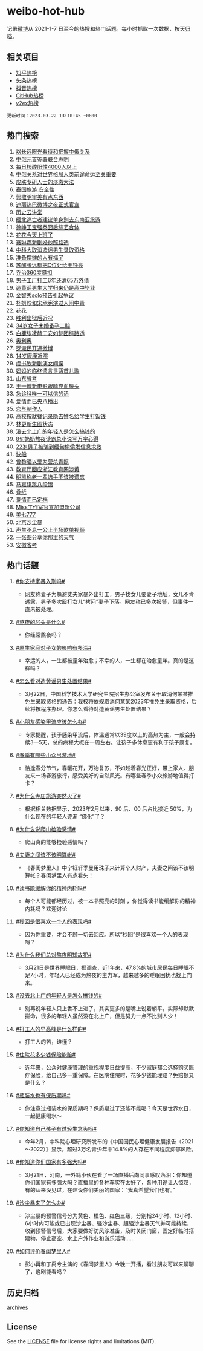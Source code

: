 # weibo-hot-hub

记录[微博](https://www.weibo.com)从 2021-1-7 日至今的热搜和热门话题。每小时抓取一次数据，按天[归档](archives)。

## 相关项目

- [知乎热榜](https://github.com/lonnyzhang423/zhihu-hot-hub)
- [头条热榜](https://github.com/lonnyzhang423/toutiao-hot-hub)
- [抖音热榜](https://github.com/lonnyzhang423/douyin-hot-hub)
- [GitHub热榜](https://github.com/lonnyzhang423/github-hot-hub)
- [v2ex热榜](https://github.com/lonnyzhang423/v2ex-hot-hub)


`更新时间：2023-03-22 13:10:45 +0800`

## 热门搜索

1. [以长远眼光看待和把握中俄关系](https://m.weibo.cn/search?containerid=100103type%3D1%26t%3D10%26q%3D%23%E4%BB%A5%E9%95%BF%E8%BF%9C%E7%9C%BC%E5%85%89%E7%9C%8B%E5%BE%85%E5%92%8C%E6%8A%8A%E6%8F%A1%E4%B8%AD%E4%BF%84%E5%85%B3%E7%B3%BB%23&stream_entry_id=51&isnewpage=1&extparam=seat%3D1%26dgr%3D0%26filter_type%3Drealtimehot%26pos%3D0%26c_type%3D51%26stream_entry_id%3D51%26cate%3D10103%26display_time%3D1679461844%26pre_seqid%3D1679461844675012111212&luicode=10000011&lfid=106003type%253D25%2526t%253D3%2526disable_hot%253D1%2526filter_type%253Drealtimehot)
1. [中俄元首签署联合声明](https://m.weibo.cn/search?containerid=100103type%3D1%26t%3D10%26q%3D%23%E4%B8%AD%E4%BF%84%E5%85%83%E9%A6%96%E7%AD%BE%E7%BD%B2%E8%81%94%E5%90%88%E5%A3%B0%E6%98%8E%23&stream_entry_id=31&isnewpage=1&extparam=seat%3D1%26realpos%3D1%26dgr%3D0%26band_rank%3D1%26filter_type%3Drealtimehot%26c_type%3D31%26stream_entry_id%3D31%26q%3D%2523%25E4%25B8%25AD%25E4%25BF%2584%25E5%2585%2583%25E9%25A6%2596%25E7%25AD%25BE%25E7%25BD%25B2%25E8%2581%2594%25E5%2590%2588%25E5%25A3%25B0%25E6%2598%258E%2523%26flag%3D2%26pos%3D0%26cate%3D5001%26lcate%3D5001%26display_time%3D1679461844%26pre_seqid%3D1679461844675012111212&luicode=10000011&lfid=106003type%253D25%2526t%253D3%2526disable_hot%253D1%2526filter_type%253Drealtimehot)
1. [每日核酸阳性4000人以上](https://m.weibo.cn/search?containerid=100103type%3D1%26t%3D10%26q%3D%23%E6%AF%8F%E6%97%A5%E6%A0%B8%E9%85%B8%E9%98%B3%E6%80%A74000%E4%BA%BA%E4%BB%A5%E4%B8%8A%23&stream_entry_id=31&isnewpage=1&extparam=seat%3D1%26realpos%3D2%26dgr%3D0%26band_rank%3D2%26filter_type%3Drealtimehot%26c_type%3D31%26stream_entry_id%3D31%26q%3D%2523%25E6%25AF%258F%25E6%2597%25A5%25E6%25A0%25B8%25E9%2585%25B8%25E9%2598%25B3%25E6%2580%25A74000%25E4%25BA%25BA%25E4%25BB%25A5%25E4%25B8%258A%2523%26flag%3D1%26pos%3D1%26cate%3D5001%26lcate%3D5001%26display_time%3D1679461844%26pre_seqid%3D1679461844675012111212&luicode=10000011&lfid=106003type%253D25%2526t%253D3%2526disable_hot%253D1%2526filter_type%253Drealtimehot)
1. [中俄关系对世界格局人类前途命运至关重要](https://m.weibo.cn/search?containerid=100103type%3D1%26t%3D10%26q%3D%23%E4%B8%AD%E4%BF%84%E5%85%B3%E7%B3%BB%E5%AF%B9%E4%B8%96%E7%95%8C%E6%A0%BC%E5%B1%80%E4%BA%BA%E7%B1%BB%E5%89%8D%E9%80%94%E5%91%BD%E8%BF%90%E8%87%B3%E5%85%B3%E9%87%8D%E8%A6%81%23&stream_entry_id=31&isnewpage=1&extparam=seat%3D1%26realpos%3D3%26dgr%3D0%26band_rank%3D3%26filter_type%3Drealtimehot%26c_type%3D31%26stream_entry_id%3D31%26q%3D%2523%25E4%25B8%25AD%25E4%25BF%2584%25E5%2585%25B3%25E7%25B3%25BB%25E5%25AF%25B9%25E4%25B8%2596%25E7%2595%258C%25E6%25A0%25BC%25E5%25B1%2580%25E4%25BA%25BA%25E7%25B1%25BB%25E5%2589%258D%25E9%2580%2594%25E5%2591%25BD%25E8%25BF%2590%25E8%2587%25B3%25E5%2585%25B3%25E9%2587%258D%25E8%25A6%2581%2523%26flag%3D0%26pos%3D2%26cate%3D5001%26lcate%3D5001%26display_time%3D1679461844%26pre_seqid%3D1679461844675012111212&luicode=10000011&lfid=106003type%253D25%2526t%253D3%2526disable_hot%253D1%2526filter_type%253Drealtimehot)
1. [皮肤专研人士的淡斑大法](https://m.weibo.cn/search?containerid=100103type%3D1%26t%3D10%26q%3D%23%E7%9A%AE%E8%82%A4%E4%B8%93%E7%A0%94%E4%BA%BA%E5%A3%AB%E7%9A%84%E6%B7%A1%E6%96%91%E5%A4%A7%E6%B3%95%23&stream_entry_id=31&isnewpage=1&extparam=seat%3D1%26band_rank%3D4%26filter_type%3Drealtimehot%26c_type%3D31%26stream_entry_id%3D31%26adid%3D183479%26q%3D%2523%25E7%259A%25AE%25E8%2582%25A4%25E4%25B8%2593%25E7%25A0%2594%25E4%25BA%25BA%25E5%25A3%25AB%25E7%259A%2584%25E6%25B7%25A1%25E6%2596%2591%25E5%25A4%25A7%25E6%25B3%2595%2523%26dgr%3D0%26pos%3D3%26topic_ad%3D1%26cate%3D5001%26lcate%3D5001%26display_time%3D1679461844%26pre_seqid%3D1679461844675012111212&luicode=10000011&lfid=106003type%253D25%2526t%253D3%2526disable_hot%253D1%2526filter_type%253Drealtimehot)
1. [泰国旅游 安全性](https://m.weibo.cn/search?containerid=100103type%3D1%26t%3D10%26q%3D%E6%B3%B0%E5%9B%BD%E6%97%85%E6%B8%B8+%E5%AE%89%E5%85%A8%E6%80%A7&stream_entry_id=31&isnewpage=1&extparam=seat%3D1%26realpos%3D4%26dgr%3D0%26band_rank%3D4%26filter_type%3Drealtimehot%26c_type%3D31%26stream_entry_id%3D31%26q%3D%25E6%25B3%25B0%25E5%259B%25BD%25E6%2597%2585%25E6%25B8%25B8%2520%25E5%25AE%2589%25E5%2585%25A8%25E6%2580%25A7%26flag%3D1%26pos%3D4%26cate%3D5001%26lcate%3D5001%26display_time%3D1679461844%26pre_seqid%3D1679461844675012111212&luicode=10000011&lfid=106003type%253D25%2526t%253D3%2526disable_hot%253D1%2526filter_type%253Drealtimehot)
1. [郭敬明审美有点东西](https://m.weibo.cn/search?containerid=100103type%3D1%26t%3D10%26q%3D%23%E9%83%AD%E6%95%AC%E6%98%8E%E5%AE%A1%E7%BE%8E%E6%9C%89%E7%82%B9%E4%B8%9C%E8%A5%BF%23&stream_entry_id=31&isnewpage=1&extparam=seat%3D1%26realpos%3D5%26dgr%3D0%26band_rank%3D5%26filter_type%3Drealtimehot%26c_type%3D31%26stream_entry_id%3D31%26q%3D%2523%25E9%2583%25AD%25E6%2595%25AC%25E6%2598%258E%25E5%25AE%25A1%25E7%25BE%258E%25E6%259C%2589%25E7%2582%25B9%25E4%25B8%259C%25E8%25A5%25BF%2523%26flag%3D1%26pos%3D5%26cate%3D5001%26lcate%3D5001%26display_time%3D1679461844%26pre_seqid%3D1679461844675012111212&luicode=10000011&lfid=106003type%253D25%2526t%253D3%2526disable_hot%253D1%2526filter_type%253Drealtimehot)
1. [迪丽热巴微博之夜正式官宣](https://m.weibo.cn/search?containerid=100103type%3D1%26t%3D10%26q%3D%23%E8%BF%AA%E4%B8%BD%E7%83%AD%E5%B7%B4%E5%BE%AE%E5%8D%9A%E4%B9%8B%E5%A4%9C%E6%AD%A3%E5%BC%8F%E5%AE%98%E5%AE%A3%23&stream_entry_id=31&isnewpage=1&extparam=seat%3D1%26realpos%3D6%26dgr%3D0%26band_rank%3D6%26filter_type%3Drealtimehot%26c_type%3D31%26stream_entry_id%3D31%26q%3D%2523%25E8%25BF%25AA%25E4%25B8%25BD%25E7%2583%25AD%25E5%25B7%25B4%25E5%25BE%25AE%25E5%258D%259A%25E4%25B9%258B%25E5%25A4%259C%25E6%25AD%25A3%25E5%25BC%258F%25E5%25AE%2598%25E5%25AE%25A3%2523%26flag%3D16%26pos%3D6%26cate%3D5001%26lcate%3D5001%26display_time%3D1679461844%26pre_seqid%3D1679461844675012111212&luicode=10000011&lfid=106003type%253D25%2526t%253D3%2526disable_hot%253D1%2526filter_type%253Drealtimehot)
1. [历史云讲堂](https://m.weibo.cn/search?containerid=100103type%3D1%26t%3D10%26q%3D%23%E5%8E%86%E5%8F%B2%E4%BA%91%E8%AE%B2%E5%A0%82%23&stream_entry_id=31&isnewpage=1&extparam=seat%3D1%26band_rank%3D7%26filter_type%3Drealtimehot%26c_type%3D31%26stream_entry_id%3D31%26adid%3D183407%26q%3D%2523%25E5%258E%2586%25E5%258F%25B2%25E4%25BA%2591%25E8%25AE%25B2%25E5%25A0%2582%2523%26dgr%3D0%26pos%3D7%26cate%3D5001%26lcate%3D5001%26display_time%3D1679461844%26pre_seqid%3D1679461844675012111212&luicode=10000011&lfid=106003type%253D25%2526t%253D3%2526disable_hot%253D1%2526filter_type%253Drealtimehot)
1. [缅北逃亡者建议单身别去东南亚旅游](https://m.weibo.cn/search?containerid=100103type%3D1%26t%3D10%26q%3D%23%E7%BC%85%E5%8C%97%E9%80%83%E4%BA%A1%E8%80%85%E5%BB%BA%E8%AE%AE%E5%8D%95%E8%BA%AB%E5%88%AB%E5%8E%BB%E4%B8%9C%E5%8D%97%E4%BA%9A%E6%97%85%E6%B8%B8%23&stream_entry_id=31&isnewpage=1&extparam=seat%3D1%26realpos%3D7%26dgr%3D0%26band_rank%3D7%26filter_type%3Drealtimehot%26c_type%3D31%26stream_entry_id%3D31%26q%3D%2523%25E7%25BC%2585%25E5%258C%2597%25E9%2580%2583%25E4%25BA%25A1%25E8%2580%2585%25E5%25BB%25BA%25E8%25AE%25AE%25E5%258D%2595%25E8%25BA%25AB%25E5%2588%25AB%25E5%258E%25BB%25E4%25B8%259C%25E5%258D%2597%25E4%25BA%259A%25E6%2597%2585%25E6%25B8%25B8%2523%26flag%3D0%26pos%3D8%26cate%3D5001%26lcate%3D5001%26display_time%3D1679461844%26pre_seqid%3D1679461844675012111212&luicode=10000011&lfid=106003type%253D25%2526t%253D3%2526disable_hot%253D1%2526filter_type%253Drealtimehot)
1. [徐峥王宝强泰囧后综艺合体](https://m.weibo.cn/search?containerid=100103type%3D1%26t%3D10%26q%3D%23%E5%BE%90%E5%B3%A5%E7%8E%8B%E5%AE%9D%E5%BC%BA%E6%B3%B0%E5%9B%A7%E5%90%8E%E7%BB%BC%E8%89%BA%E5%90%88%E4%BD%93%23&stream_entry_id=31&isnewpage=1&extparam=seat%3D1%26realpos%3D8%26dgr%3D0%26band_rank%3D8%26filter_type%3Drealtimehot%26c_type%3D31%26stream_entry_id%3D31%26q%3D%2523%25E5%25BE%2590%25E5%25B3%25A5%25E7%258E%258B%25E5%25AE%259D%25E5%25BC%25BA%25E6%25B3%25B0%25E5%259B%25A7%25E5%2590%258E%25E7%25BB%25BC%25E8%2589%25BA%25E5%2590%2588%25E4%25BD%2593%2523%26flag%3D1%26pos%3D9%26cate%3D5001%26lcate%3D5001%26display_time%3D1679461844%26pre_seqid%3D1679461844675012111212&luicode=10000011&lfid=106003type%253D25%2526t%253D3%2526disable_hot%253D1%2526filter_type%253Drealtimehot)
1. [花花今天上班了](https://m.weibo.cn/search?containerid=100103type%3D1%26t%3D10%26q%3D%23%E8%8A%B1%E8%8A%B1%E4%BB%8A%E5%A4%A9%E4%B8%8A%E7%8F%AD%E4%BA%86%23&stream_entry_id=31&isnewpage=1&extparam=seat%3D1%26realpos%3D9%26dgr%3D0%26band_rank%3D9%26filter_type%3Drealtimehot%26c_type%3D31%26stream_entry_id%3D31%26q%3D%2523%25E8%258A%25B1%25E8%258A%25B1%25E4%25BB%258A%25E5%25A4%25A9%25E4%25B8%258A%25E7%258F%25AD%25E4%25BA%2586%2523%26flag%3D0%26pos%3D10%26cate%3D5001%26lcate%3D5001%26display_time%3D1679461844%26pre_seqid%3D1679461844675012111212&luicode=10000011&lfid=106003type%253D25%2526t%253D3%2526disable_hot%253D1%2526filter_type%253Drealtimehot)
1. [赛琳娜新剧婚纱照路透](https://m.weibo.cn/search?containerid=100103type%3D1%26t%3D10%26q%3D%23%E8%B5%9B%E7%90%B3%E5%A8%9C%E6%96%B0%E5%89%A7%E5%A9%9A%E7%BA%B1%E7%85%A7%E8%B7%AF%E9%80%8F%23&stream_entry_id=31&isnewpage=1&extparam=seat%3D1%26realpos%3D10%26dgr%3D0%26band_rank%3D10%26filter_type%3Drealtimehot%26c_type%3D31%26stream_entry_id%3D31%26q%3D%2523%25E8%25B5%259B%25E7%2590%25B3%25E5%25A8%259C%25E6%2596%25B0%25E5%2589%25A7%25E5%25A9%259A%25E7%25BA%25B1%25E7%2585%25A7%25E8%25B7%25AF%25E9%2580%258F%2523%26flag%3D1%26pos%3D11%26cate%3D5001%26lcate%3D5001%26display_time%3D1679461844%26pre_seqid%3D1679461844675012111212&luicode=10000011&lfid=106003type%253D25%2526t%253D3%2526disable_hot%253D1%2526filter_type%253Drealtimehot)
1. [中科大取消造谣男生录取资格](https://m.weibo.cn/search?containerid=100103type%3D1%26t%3D10%26q%3D%23%E4%B8%AD%E7%A7%91%E5%A4%A7%E5%8F%96%E6%B6%88%E9%80%A0%E8%B0%A3%E7%94%B7%E7%94%9F%E5%BD%95%E5%8F%96%E8%B5%84%E6%A0%BC%23&stream_entry_id=31&isnewpage=1&extparam=seat%3D1%26realpos%3D11%26dgr%3D0%26band_rank%3D11%26filter_type%3Drealtimehot%26c_type%3D31%26stream_entry_id%3D31%26q%3D%2523%25E4%25B8%25AD%25E7%25A7%2591%25E5%25A4%25A7%25E5%258F%2596%25E6%25B6%2588%25E9%2580%25A0%25E8%25B0%25A3%25E7%2594%25B7%25E7%2594%259F%25E5%25BD%2595%25E5%258F%2596%25E8%25B5%2584%25E6%25A0%25BC%2523%26flag%3D2%26pos%3D12%26cate%3D5001%26lcate%3D5001%26display_time%3D1679461844%26pre_seqid%3D1679461844675012111212&luicode=10000011&lfid=106003type%253D25%2526t%253D3%2526disable_hot%253D1%2526filter_type%253Drealtimehot)
1. [准备摆摊的人有福了](https://m.weibo.cn/search?containerid=100103type%3D1%26t%3D10%26q%3D%23%E5%87%86%E5%A4%87%E6%91%86%E6%91%8A%E7%9A%84%E4%BA%BA%E6%9C%89%E7%A6%8F%E4%BA%86%23&stream_entry_id=31&isnewpage=1&extparam=seat%3D1%26realpos%3D12%26dgr%3D0%26band_rank%3D12%26filter_type%3Drealtimehot%26c_type%3D31%26stream_entry_id%3D31%26q%3D%2523%25E5%2587%2586%25E5%25A4%2587%25E6%2591%2586%25E6%2591%258A%25E7%259A%2584%25E4%25BA%25BA%25E6%259C%2589%25E7%25A6%258F%25E4%25BA%2586%2523%26flag%3D1%26pos%3D13%26cate%3D5001%26lcate%3D5001%26display_time%3D1679461844%26pre_seqid%3D1679461844675012111212&luicode=10000011&lfid=106003type%253D25%2526t%253D3%2526disable_hot%253D1%2526filter_type%253Drealtimehot)
1. [苏醒张远都把C位让给王铮亮](https://m.weibo.cn/search?containerid=100103type%3D1%26t%3D10%26q%3D%23%E8%8B%8F%E9%86%92%E5%BC%A0%E8%BF%9C%E9%83%BD%E6%8A%8AC%E4%BD%8D%E8%AE%A9%E7%BB%99%E7%8E%8B%E9%93%AE%E4%BA%AE%23&stream_entry_id=31&isnewpage=1&extparam=seat%3D1%26realpos%3D13%26dgr%3D0%26band_rank%3D13%26filter_type%3Drealtimehot%26c_type%3D31%26stream_entry_id%3D31%26q%3D%2523%25E8%258B%258F%25E9%2586%2592%25E5%25BC%25A0%25E8%25BF%259C%25E9%2583%25BD%25E6%258A%258AC%25E4%25BD%258D%25E8%25AE%25A9%25E7%25BB%2599%25E7%258E%258B%25E9%2593%25AE%25E4%25BA%25AE%2523%26flag%3D1%26pos%3D14%26cate%3D5001%26lcate%3D5001%26display_time%3D1679461844%26pre_seqid%3D1679461844675012111212&luicode=10000011&lfid=106003type%253D25%2526t%253D3%2526disable_hot%253D1%2526filter_type%253Drealtimehot)
1. [乔治360度暴扣](https://m.weibo.cn/search?containerid=100103type%3D1%26t%3D10%26q%3D%23%E4%B9%94%E6%B2%BB360%E5%BA%A6%E6%9A%B4%E6%89%A3%23&stream_entry_id=31&isnewpage=1&extparam=seat%3D1%26realpos%3D14%26dgr%3D0%26band_rank%3D14%26filter_type%3Drealtimehot%26c_type%3D31%26stream_entry_id%3D31%26q%3D%2523%25E4%25B9%2594%25E6%25B2%25BB360%25E5%25BA%25A6%25E6%259A%25B4%25E6%2589%25A3%2523%26flag%3D1%26pos%3D15%26cate%3D5001%26lcate%3D5001%26display_time%3D1679461844%26pre_seqid%3D1679461844675012111212&luicode=10000011&lfid=106003type%253D25%2526t%253D3%2526disable_hot%253D1%2526filter_type%253Drealtimehot)
1. [男子工厂打工6年还清65万外债](https://m.weibo.cn/search?containerid=100103type%3D1%26t%3D10%26q%3D%23%E7%94%B7%E5%AD%90%E5%B7%A5%E5%8E%82%E6%89%93%E5%B7%A56%E5%B9%B4%E8%BF%98%E6%B8%8565%E4%B8%87%E5%A4%96%E5%80%BA%23&stream_entry_id=31&isnewpage=1&extparam=seat%3D1%26realpos%3D15%26dgr%3D0%26band_rank%3D15%26filter_type%3Drealtimehot%26c_type%3D31%26stream_entry_id%3D31%26q%3D%2523%25E7%2594%25B7%25E5%25AD%2590%25E5%25B7%25A5%25E5%258E%2582%25E6%2589%2593%25E5%25B7%25A56%25E5%25B9%25B4%25E8%25BF%2598%25E6%25B8%258565%25E4%25B8%2587%25E5%25A4%2596%25E5%2580%25BA%2523%26flag%3D0%26pos%3D16%26cate%3D5001%26lcate%3D5001%26display_time%3D1679461844%26pre_seqid%3D1679461844675012111212&luicode=10000011&lfid=106003type%253D25%2526t%253D3%2526disable_hot%253D1%2526filter_type%253Drealtimehot)
1. [造黄谣男生大学归来仍是高中毕业](https://m.weibo.cn/search?containerid=100103type%3D1%26t%3D10%26q%3D%23%E9%80%A0%E9%BB%84%E8%B0%A3%E7%94%B7%E7%94%9F%E5%A4%A7%E5%AD%A6%E5%BD%92%E6%9D%A5%E4%BB%8D%E6%98%AF%E9%AB%98%E4%B8%AD%E6%AF%95%E4%B8%9A%23&stream_entry_id=31&isnewpage=1&extparam=seat%3D1%26realpos%3D16%26dgr%3D0%26band_rank%3D16%26filter_type%3Drealtimehot%26c_type%3D31%26stream_entry_id%3D31%26q%3D%2523%25E9%2580%25A0%25E9%25BB%2584%25E8%25B0%25A3%25E7%2594%25B7%25E7%2594%259F%25E5%25A4%25A7%25E5%25AD%25A6%25E5%25BD%2592%25E6%259D%25A5%25E4%25BB%258D%25E6%2598%25AF%25E9%25AB%2598%25E4%25B8%25AD%25E6%25AF%2595%25E4%25B8%259A%2523%26flag%3D1%26pos%3D17%26cate%3D5001%26lcate%3D5001%26display_time%3D1679461844%26pre_seqid%3D1679461844675012111212&luicode=10000011&lfid=106003type%253D25%2526t%253D3%2526disable_hot%253D1%2526filter_type%253Drealtimehot)
1. [金智秀solo预告引起争议](https://m.weibo.cn/search?containerid=100103type%3D1%26t%3D10%26q%3D%23%E9%87%91%E6%99%BA%E7%A7%80solo%E9%A2%84%E5%91%8A%E5%BC%95%E8%B5%B7%E4%BA%89%E8%AE%AE%23&stream_entry_id=31&isnewpage=1&extparam=seat%3D1%26realpos%3D17%26dgr%3D0%26band_rank%3D17%26filter_type%3Drealtimehot%26c_type%3D31%26stream_entry_id%3D31%26q%3D%2523%25E9%2587%2591%25E6%2599%25BA%25E7%25A7%2580solo%25E9%25A2%2584%25E5%2591%258A%25E5%25BC%2595%25E8%25B5%25B7%25E4%25BA%2589%25E8%25AE%25AE%2523%26flag%3D1%26pos%3D18%26cate%3D5001%26lcate%3D5001%26display_time%3D1679461844%26pre_seqid%3D1679461844675012111212&luicode=10000011&lfid=106003type%253D25%2526t%253D3%2526disable_hot%253D1%2526filter_type%253Drealtimehot)
1. [朴妍珍和宋承宪演过人间中毒](https://m.weibo.cn/search?containerid=100103type%3D1%26t%3D10%26q%3D%23%E6%9C%B4%E5%A6%8D%E7%8F%8D%E5%92%8C%E5%AE%8B%E6%89%BF%E5%AE%AA%E6%BC%94%E8%BF%87%E4%BA%BA%E9%97%B4%E4%B8%AD%E6%AF%92%23&stream_entry_id=31&isnewpage=1&extparam=seat%3D1%26realpos%3D18%26dgr%3D0%26band_rank%3D18%26filter_type%3Drealtimehot%26c_type%3D31%26stream_entry_id%3D31%26q%3D%2523%25E6%259C%25B4%25E5%25A6%258D%25E7%258F%258D%25E5%2592%258C%25E5%25AE%258B%25E6%2589%25BF%25E5%25AE%25AA%25E6%25BC%2594%25E8%25BF%2587%25E4%25BA%25BA%25E9%2597%25B4%25E4%25B8%25AD%25E6%25AF%2592%2523%26flag%3D0%26pos%3D19%26cate%3D5001%26lcate%3D5001%26display_time%3D1679461844%26pre_seqid%3D1679461844675012111212&luicode=10000011&lfid=106003type%253D25%2526t%253D3%2526disable_hot%253D1%2526filter_type%253Drealtimehot)
1. [花花](https://m.weibo.cn/search?containerid=100103type%3D1%26t%3D10%26q%3D%E8%8A%B1%E8%8A%B1&stream_entry_id=31&isnewpage=1&extparam=seat%3D1%26realpos%3D19%26dgr%3D0%26band_rank%3D19%26filter_type%3Drealtimehot%26c_type%3D31%26stream_entry_id%3D31%26q%3D%25E8%258A%25B1%25E8%258A%25B1%26flag%3D0%26pos%3D20%26cate%3D5001%26lcate%3D5001%26display_time%3D1679461844%26pre_seqid%3D1679461844675012111212&luicode=10000011&lfid=106003type%253D25%2526t%253D3%2526disable_hot%253D1%2526filter_type%253Drealtimehot)
1. [胜利出狱后近况](https://m.weibo.cn/search?containerid=100103type%3D1%26t%3D10%26q%3D%23%E8%83%9C%E5%88%A9%E5%87%BA%E7%8B%B1%E5%90%8E%E8%BF%91%E5%86%B5%23&stream_entry_id=31&isnewpage=1&extparam=seat%3D1%26realpos%3D20%26dgr%3D0%26band_rank%3D20%26filter_type%3Drealtimehot%26c_type%3D31%26stream_entry_id%3D31%26q%3D%2523%25E8%2583%259C%25E5%2588%25A9%25E5%2587%25BA%25E7%258B%25B1%25E5%2590%258E%25E8%25BF%2591%25E5%2586%25B5%2523%26flag%3D0%26pos%3D21%26cate%3D5001%26lcate%3D5001%26display_time%3D1679461844%26pre_seqid%3D1679461844675012111212&luicode=10000011&lfid=106003type%253D25%2526t%253D3%2526disable_hot%253D1%2526filter_type%253Drealtimehot)
1. [34岁女子未婚备孕二胎](https://m.weibo.cn/search?containerid=100103type%3D1%26t%3D10%26q%3D%2334%E5%B2%81%E5%A5%B3%E5%AD%90%E6%9C%AA%E5%A9%9A%E5%A4%87%E5%AD%95%E4%BA%8C%E8%83%8E%23&stream_entry_id=31&isnewpage=1&extparam=seat%3D1%26realpos%3D21%26dgr%3D0%26band_rank%3D21%26filter_type%3Drealtimehot%26c_type%3D31%26stream_entry_id%3D31%26q%3D%252334%25E5%25B2%2581%25E5%25A5%25B3%25E5%25AD%2590%25E6%259C%25AA%25E5%25A9%259A%25E5%25A4%2587%25E5%25AD%2595%25E4%25BA%258C%25E8%2583%258E%2523%26flag%3D1%26pos%3D22%26cate%3D5001%26lcate%3D5001%26display_time%3D1679461844%26pre_seqid%3D1679461844675012111212&luicode=10000011&lfid=106003type%253D25%2526t%253D3%2526disable_hot%253D1%2526filter_type%253Drealtimehot)
1. [白鹿张凌赫宁安如梦团综路透](https://m.weibo.cn/search?containerid=100103type%3D1%26t%3D10%26q%3D%23%E7%99%BD%E9%B9%BF%E5%BC%A0%E5%87%8C%E8%B5%AB%E5%AE%81%E5%AE%89%E5%A6%82%E6%A2%A6%E5%9B%A2%E7%BB%BC%E8%B7%AF%E9%80%8F%23&stream_entry_id=31&isnewpage=1&extparam=seat%3D1%26realpos%3D22%26dgr%3D0%26band_rank%3D22%26filter_type%3Drealtimehot%26c_type%3D31%26stream_entry_id%3D31%26q%3D%2523%25E7%2599%25BD%25E9%25B9%25BF%25E5%25BC%25A0%25E5%2587%258C%25E8%25B5%25AB%25E5%25AE%2581%25E5%25AE%2589%25E5%25A6%2582%25E6%25A2%25A6%25E5%259B%25A2%25E7%25BB%25BC%25E8%25B7%25AF%25E9%2580%258F%2523%26flag%3D1%26pos%3D23%26cate%3D5001%26lcate%3D5001%26display_time%3D1679461844%26pre_seqid%3D1679461844675012111212&luicode=10000011&lfid=106003type%253D25%2526t%253D3%2526disable_hot%253D1%2526filter_type%253Drealtimehot)
1. [奥利奥](https://m.weibo.cn/search?containerid=100103type%3D1%26t%3D10%26q%3D%E5%A5%A5%E5%88%A9%E5%A5%A5&stream_entry_id=31&isnewpage=1&extparam=seat%3D1%26realpos%3D23%26dgr%3D0%26band_rank%3D23%26filter_type%3Drealtimehot%26c_type%3D31%26stream_entry_id%3D31%26q%3D%25E5%25A5%25A5%25E5%2588%25A9%25E5%25A5%25A5%26flag%3D0%26pos%3D24%26cate%3D5001%26lcate%3D5001%26display_time%3D1679461844%26pre_seqid%3D1679461844675012111212&luicode=10000011&lfid=106003type%253D25%2526t%253D3%2526disable_hot%253D1%2526filter_type%253Drealtimehot)
1. [罗渽民开通微博](https://m.weibo.cn/search?containerid=100103type%3D1%26t%3D10%26q%3D%23%E7%BD%97%E6%B8%BD%E6%B0%91%E5%BC%80%E9%80%9A%E5%BE%AE%E5%8D%9A%23&stream_entry_id=31&isnewpage=1&extparam=seat%3D1%26realpos%3D24%26dgr%3D0%26band_rank%3D24%26filter_type%3Drealtimehot%26c_type%3D31%26stream_entry_id%3D31%26q%3D%2523%25E7%25BD%2597%25E6%25B8%25BD%25E6%25B0%2591%25E5%25BC%2580%25E9%2580%259A%25E5%25BE%25AE%25E5%258D%259A%2523%26flag%3D0%26pos%3D25%26cate%3D5001%26lcate%3D5001%26display_time%3D1679461844%26pre_seqid%3D1679461844675012111212&luicode=10000011&lfid=106003type%253D25%2526t%253D3%2526disable_hot%253D1%2526filter_type%253Drealtimehot)
1. [14岁康康近照](https://m.weibo.cn/search?containerid=100103type%3D1%26t%3D10%26q%3D%2314%E5%B2%81%E5%BA%B7%E5%BA%B7%E8%BF%91%E7%85%A7%23&stream_entry_id=31&isnewpage=1&extparam=seat%3D1%26realpos%3D25%26dgr%3D0%26band_rank%3D25%26filter_type%3Drealtimehot%26c_type%3D31%26stream_entry_id%3D31%26q%3D%252314%25E5%25B2%2581%25E5%25BA%25B7%25E5%25BA%25B7%25E8%25BF%2591%25E7%2585%25A7%2523%26flag%3D2%26pos%3D26%26cate%3D5001%26lcate%3D5001%26display_time%3D1679461844%26pre_seqid%3D1679461844675012111212&luicode=10000011&lfid=106003type%253D25%2526t%253D3%2526disable_hot%253D1%2526filter_type%253Drealtimehot)
1. [虞书欣新剧演女间谍](https://m.weibo.cn/search?containerid=100103type%3D1%26t%3D10%26q%3D%23%E8%99%9E%E4%B9%A6%E6%AC%A3%E6%96%B0%E5%89%A7%E6%BC%94%E5%A5%B3%E9%97%B4%E8%B0%8D%23&stream_entry_id=31&isnewpage=1&extparam=seat%3D1%26realpos%3D26%26dgr%3D0%26band_rank%3D26%26filter_type%3Drealtimehot%26c_type%3D31%26stream_entry_id%3D31%26q%3D%2523%25E8%2599%259E%25E4%25B9%25A6%25E6%25AC%25A3%25E6%2596%25B0%25E5%2589%25A7%25E6%25BC%2594%25E5%25A5%25B3%25E9%2597%25B4%25E8%25B0%258D%2523%26flag%3D0%26pos%3D27%26cate%3D5001%26lcate%3D5001%26display_time%3D1679461844%26pre_seqid%3D1679461844675012111212&luicode=10000011&lfid=106003type%253D25%2526t%253D3%2526disable_hot%253D1%2526filter_type%253Drealtimehot)
1. [妈妈的临终遗言是两首儿歌](https://m.weibo.cn/search?containerid=100103type%3D1%26t%3D10%26q%3D%23%E5%A6%88%E5%A6%88%E7%9A%84%E4%B8%B4%E7%BB%88%E9%81%97%E8%A8%80%E6%98%AF%E4%B8%A4%E9%A6%96%E5%84%BF%E6%AD%8C%23&stream_entry_id=31&isnewpage=1&extparam=seat%3D1%26realpos%3D27%26dgr%3D0%26band_rank%3D27%26filter_type%3Drealtimehot%26c_type%3D31%26stream_entry_id%3D31%26q%3D%2523%25E5%25A6%2588%25E5%25A6%2588%25E7%259A%2584%25E4%25B8%25B4%25E7%25BB%2588%25E9%2581%2597%25E8%25A8%2580%25E6%2598%25AF%25E4%25B8%25A4%25E9%25A6%2596%25E5%2584%25BF%25E6%25AD%258C%2523%26flag%3D1%26pos%3D28%26cate%3D5001%26lcate%3D5001%26display_time%3D1679461844%26pre_seqid%3D1679461844675012111212&luicode=10000011&lfid=106003type%253D25%2526t%253D3%2526disable_hot%253D1%2526filter_type%253Drealtimehot)
1. [山东省考](https://m.weibo.cn/search?containerid=100103type%3D1%26t%3D10%26q%3D%E5%B1%B1%E4%B8%9C%E7%9C%81%E8%80%83&stream_entry_id=31&isnewpage=1&extparam=seat%3D1%26realpos%3D28%26dgr%3D0%26band_rank%3D28%26filter_type%3Drealtimehot%26c_type%3D31%26stream_entry_id%3D31%26q%3D%25E5%25B1%25B1%25E4%25B8%259C%25E7%259C%2581%25E8%2580%2583%26flag%3D1%26pos%3D29%26cate%3D5001%26lcate%3D5001%26display_time%3D1679461844%26pre_seqid%3D1679461844675012111212&luicode=10000011&lfid=106003type%253D25%2526t%253D3%2526disable_hot%253D1%2526filter_type%253Drealtimehot)
1. [王一博新电影眼睛充血镜头](https://m.weibo.cn/search?containerid=100103type%3D1%26t%3D10%26q%3D%23%E7%8E%8B%E4%B8%80%E5%8D%9A%E6%96%B0%E7%94%B5%E5%BD%B1%E7%9C%BC%E7%9D%9B%E5%85%85%E8%A1%80%E9%95%9C%E5%A4%B4%23&stream_entry_id=31&isnewpage=1&extparam=seat%3D1%26realpos%3D29%26dgr%3D0%26band_rank%3D29%26filter_type%3Drealtimehot%26c_type%3D31%26stream_entry_id%3D31%26q%3D%2523%25E7%258E%258B%25E4%25B8%2580%25E5%258D%259A%25E6%2596%25B0%25E7%2594%25B5%25E5%25BD%25B1%25E7%259C%25BC%25E7%259D%259B%25E5%2585%2585%25E8%25A1%2580%25E9%2595%259C%25E5%25A4%25B4%2523%26flag%3D0%26pos%3D30%26cate%3D5001%26lcate%3D5001%26display_time%3D1679461844%26pre_seqid%3D1679461844675012111212&luicode=10000011&lfid=106003type%253D25%2526t%253D3%2526disable_hot%253D1%2526filter_type%253Drealtimehot)
1. [急诊科唯一可以信的话](https://m.weibo.cn/search?containerid=100103type%3D1%26t%3D10%26q%3D%23%E6%80%A5%E8%AF%8A%E7%A7%91%E5%94%AF%E4%B8%80%E5%8F%AF%E4%BB%A5%E4%BF%A1%E7%9A%84%E8%AF%9D%23&stream_entry_id=31&isnewpage=1&extparam=seat%3D1%26realpos%3D30%26dgr%3D0%26band_rank%3D30%26filter_type%3Drealtimehot%26c_type%3D31%26stream_entry_id%3D31%26q%3D%2523%25E6%2580%25A5%25E8%25AF%258A%25E7%25A7%2591%25E5%2594%25AF%25E4%25B8%2580%25E5%258F%25AF%25E4%25BB%25A5%25E4%25BF%25A1%25E7%259A%2584%25E8%25AF%259D%2523%26flag%3D1%26pos%3D31%26cate%3D5001%26lcate%3D5001%26display_time%3D1679461844%26pre_seqid%3D1679461844675012111212&luicode=10000011&lfid=106003type%253D25%2526t%253D3%2526disable_hot%253D1%2526filter_type%253Drealtimehot)
1. [爱情而已央八播出](https://m.weibo.cn/search?containerid=100103type%3D1%26t%3D10%26q%3D%23%E7%88%B1%E6%83%85%E8%80%8C%E5%B7%B2%E5%A4%AE%E5%85%AB%E6%92%AD%E5%87%BA%23&stream_entry_id=31&isnewpage=1&extparam=seat%3D1%26realpos%3D31%26dgr%3D0%26band_rank%3D31%26filter_type%3Drealtimehot%26c_type%3D31%26stream_entry_id%3D31%26q%3D%2523%25E7%2588%25B1%25E6%2583%2585%25E8%2580%258C%25E5%25B7%25B2%25E5%25A4%25AE%25E5%2585%25AB%25E6%2592%25AD%25E5%2587%25BA%2523%26flag%3D1%26pos%3D32%26cate%3D5001%26lcate%3D5001%26display_time%3D1679461844%26pre_seqid%3D1679461844675012111212&luicode=10000011&lfid=106003type%253D25%2526t%253D3%2526disable_hot%253D1%2526filter_type%253Drealtimehot)
1. [恋与制作人](https://m.weibo.cn/search?containerid=100103type%3D1%26t%3D10%26q%3D%E6%81%8B%E4%B8%8E%E5%88%B6%E4%BD%9C%E4%BA%BA&stream_entry_id=31&isnewpage=1&extparam=seat%3D1%26realpos%3D32%26dgr%3D0%26band_rank%3D32%26filter_type%3Drealtimehot%26c_type%3D31%26stream_entry_id%3D31%26q%3D%25E6%2581%258B%25E4%25B8%258E%25E5%2588%25B6%25E4%25BD%259C%25E4%25BA%25BA%26flag%3D1%26pos%3D33%26cate%3D5001%26lcate%3D5001%26display_time%3D1679461844%26pre_seqid%3D1679461844675012111212&luicode=10000011&lfid=106003type%253D25%2526t%253D3%2526disable_hot%253D1%2526filter_type%253Drealtimehot)
1. [高校按就餐记录隐去姓名给学生打饭钱](https://m.weibo.cn/search?containerid=100103type%3D1%26t%3D10%26q%3D%23%E9%AB%98%E6%A0%A1%E6%8C%89%E5%B0%B1%E9%A4%90%E8%AE%B0%E5%BD%95%E9%9A%90%E5%8E%BB%E5%A7%93%E5%90%8D%E7%BB%99%E5%AD%A6%E7%94%9F%E6%89%93%E9%A5%AD%E9%92%B1%23&stream_entry_id=31&isnewpage=1&extparam=seat%3D1%26realpos%3D33%26dgr%3D0%26band_rank%3D33%26filter_type%3Drealtimehot%26c_type%3D31%26stream_entry_id%3D31%26q%3D%2523%25E9%25AB%2598%25E6%25A0%25A1%25E6%258C%2589%25E5%25B0%25B1%25E9%25A4%2590%25E8%25AE%25B0%25E5%25BD%2595%25E9%259A%2590%25E5%258E%25BB%25E5%25A7%2593%25E5%2590%258D%25E7%25BB%2599%25E5%25AD%25A6%25E7%2594%259F%25E6%2589%2593%25E9%25A5%25AD%25E9%2592%25B1%2523%26flag%3D1%26pos%3D34%26cate%3D5001%26lcate%3D5001%26display_time%3D1679461844%26pre_seqid%3D1679461844675012111212&luicode=10000011&lfid=106003type%253D25%2526t%253D3%2526disable_hot%253D1%2526filter_type%253Drealtimehot)
1. [林更新生图状态](https://m.weibo.cn/search?containerid=100103type%3D1%26t%3D10%26q%3D%23%E6%9E%97%E6%9B%B4%E6%96%B0%E7%94%9F%E5%9B%BE%E7%8A%B6%E6%80%81%23&stream_entry_id=31&isnewpage=1&extparam=seat%3D1%26realpos%3D34%26dgr%3D0%26band_rank%3D34%26filter_type%3Drealtimehot%26c_type%3D31%26stream_entry_id%3D31%26q%3D%2523%25E6%259E%2597%25E6%259B%25B4%25E6%2596%25B0%25E7%2594%259F%25E5%259B%25BE%25E7%258A%25B6%25E6%2580%2581%2523%26flag%3D1%26pos%3D35%26cate%3D5001%26lcate%3D5001%26display_time%3D1679461844%26pre_seqid%3D1679461844675012111212&luicode=10000011&lfid=106003type%253D25%2526t%253D3%2526disable_hot%253D1%2526filter_type%253Drealtimehot)
1. [没去北上广的年轻人是怎么搞钱的](https://m.weibo.cn/search?containerid=100103type%3D1%26t%3D10%26q%3D%23%E6%B2%A1%E5%8E%BB%E5%8C%97%E4%B8%8A%E5%B9%BF%E7%9A%84%E5%B9%B4%E8%BD%BB%E4%BA%BA%E6%98%AF%E6%80%8E%E4%B9%88%E6%90%9E%E9%92%B1%E7%9A%84%23&stream_entry_id=31&isnewpage=1&extparam=seat%3D1%26realpos%3D35%26dgr%3D0%26band_rank%3D35%26filter_type%3Drealtimehot%26c_type%3D31%26stream_entry_id%3D31%26q%3D%2523%25E6%25B2%25A1%25E5%258E%25BB%25E5%258C%2597%25E4%25B8%258A%25E5%25B9%25BF%25E7%259A%2584%25E5%25B9%25B4%25E8%25BD%25BB%25E4%25BA%25BA%25E6%2598%25AF%25E6%2580%258E%25E4%25B9%2588%25E6%2590%259E%25E9%2592%25B1%25E7%259A%2584%2523%26flag%3D1%26pos%3D36%26cate%3D5001%26lcate%3D5001%26display_time%3D1679461844%26pre_seqid%3D1679461844675012111212&luicode=10000011&lfid=106003type%253D25%2526t%253D3%2526disable_hot%253D1%2526filter_type%253Drealtimehot)
1. [8旬奶奶熬夜读霸总小说写万字心得](https://m.weibo.cn/search?containerid=100103type%3D1%26t%3D10%26q%3D%238%E6%97%AC%E5%A5%B6%E5%A5%B6%E7%86%AC%E5%A4%9C%E8%AF%BB%E9%9C%B8%E6%80%BB%E5%B0%8F%E8%AF%B4%E5%86%99%E4%B8%87%E5%AD%97%E5%BF%83%E5%BE%97%23&stream_entry_id=31&isnewpage=1&extparam=seat%3D1%26realpos%3D36%26dgr%3D0%26band_rank%3D36%26filter_type%3Drealtimehot%26c_type%3D31%26stream_entry_id%3D31%26q%3D%25238%25E6%2597%25AC%25E5%25A5%25B6%25E5%25A5%25B6%25E7%2586%25AC%25E5%25A4%259C%25E8%25AF%25BB%25E9%259C%25B8%25E6%2580%25BB%25E5%25B0%258F%25E8%25AF%25B4%25E5%2586%2599%25E4%25B8%2587%25E5%25AD%2597%25E5%25BF%2583%25E5%25BE%2597%2523%26flag%3D0%26pos%3D37%26cate%3D5001%26lcate%3D5001%26display_time%3D1679461844%26pre_seqid%3D1679461844675012111212&luicode=10000011&lfid=106003type%253D25%2526t%253D3%2526disable_hot%253D1%2526filter_type%253Drealtimehot)
1. [22岁男子被骗到缅甸偷偷发信息求救](https://m.weibo.cn/search?containerid=100103type%3D1%26t%3D10%26q%3D%2322%E5%B2%81%E7%94%B7%E5%AD%90%E8%A2%AB%E9%AA%97%E5%88%B0%E7%BC%85%E7%94%B8%E5%81%B7%E5%81%B7%E5%8F%91%E4%BF%A1%E6%81%AF%E6%B1%82%E6%95%91%23&stream_entry_id=31&isnewpage=1&extparam=seat%3D1%26realpos%3D37%26dgr%3D0%26band_rank%3D37%26filter_type%3Drealtimehot%26c_type%3D31%26stream_entry_id%3D31%26q%3D%252322%25E5%25B2%2581%25E7%2594%25B7%25E5%25AD%2590%25E8%25A2%25AB%25E9%25AA%2597%25E5%2588%25B0%25E7%25BC%2585%25E7%2594%25B8%25E5%2581%25B7%25E5%2581%25B7%25E5%258F%2591%25E4%25BF%25A1%25E6%2581%25AF%25E6%25B1%2582%25E6%2595%2591%2523%26flag%3D0%26pos%3D38%26cate%3D5001%26lcate%3D5001%26display_time%3D1679461844%26pre_seqid%3D1679461844675012111212&luicode=10000011&lfid=106003type%253D25%2526t%253D3%2526disable_hot%253D1%2526filter_type%253Drealtimehot)
1. [快船](https://m.weibo.cn/search?containerid=100103type%3D1%26t%3D10%26q%3D%E5%BF%AB%E8%88%B9&stream_entry_id=31&isnewpage=1&extparam=seat%3D1%26realpos%3D38%26dgr%3D0%26band_rank%3D38%26filter_type%3Drealtimehot%26c_type%3D31%26stream_entry_id%3D31%26q%3D%25E5%25BF%25AB%25E8%2588%25B9%26flag%3D1%26pos%3D39%26cate%3D5001%26lcate%3D5001%26display_time%3D1679461844%26pre_seqid%3D1679461844675012111212&luicode=10000011&lfid=106003type%253D25%2526t%253D3%2526disable_hot%253D1%2526filter_type%253Drealtimehot)
1. [曾黎晒以爱为营杀青照](https://m.weibo.cn/search?containerid=100103type%3D1%26t%3D10%26q%3D%23%E6%9B%BE%E9%BB%8E%E6%99%92%E4%BB%A5%E7%88%B1%E4%B8%BA%E8%90%A5%E6%9D%80%E9%9D%92%E7%85%A7%23&stream_entry_id=31&isnewpage=1&extparam=seat%3D1%26realpos%3D39%26dgr%3D0%26band_rank%3D39%26filter_type%3Drealtimehot%26c_type%3D31%26stream_entry_id%3D31%26q%3D%2523%25E6%259B%25BE%25E9%25BB%258E%25E6%2599%2592%25E4%25BB%25A5%25E7%2588%25B1%25E4%25B8%25BA%25E8%2590%25A5%25E6%259D%2580%25E9%259D%2592%25E7%2585%25A7%2523%26flag%3D1%26pos%3D40%26cate%3D5001%26lcate%3D5001%26display_time%3D1679461844%26pre_seqid%3D1679461844675012111212&luicode=10000011&lfid=106003type%253D25%2526t%253D3%2526disable_hot%253D1%2526filter_type%253Drealtimehot)
1. [教育厅回应浙江教育网涉黄](https://m.weibo.cn/search?containerid=100103type%3D1%26t%3D10%26q%3D%23%E6%95%99%E8%82%B2%E5%8E%85%E5%9B%9E%E5%BA%94%E6%B5%99%E6%B1%9F%E6%95%99%E8%82%B2%E7%BD%91%E6%B6%89%E9%BB%84%23&stream_entry_id=31&isnewpage=1&extparam=seat%3D1%26realpos%3D40%26dgr%3D0%26band_rank%3D40%26filter_type%3Drealtimehot%26c_type%3D31%26stream_entry_id%3D31%26q%3D%2523%25E6%2595%2599%25E8%2582%25B2%25E5%258E%2585%25E5%259B%259E%25E5%25BA%2594%25E6%25B5%2599%25E6%25B1%259F%25E6%2595%2599%25E8%2582%25B2%25E7%25BD%2591%25E6%25B6%2589%25E9%25BB%2584%2523%26flag%3D0%26pos%3D41%26cate%3D5001%26lcate%3D5001%26display_time%3D1679461844%26pre_seqid%3D1679461844675012111212&luicode=10000011&lfid=106003type%253D25%2526t%253D3%2526disable_hot%253D1%2526filter_type%253Drealtimehot)
1. [明凯称老一辈选手不该被遗忘](https://m.weibo.cn/search?containerid=100103type%3D1%26t%3D10%26q%3D%23%E6%98%8E%E5%87%AF%E7%A7%B0%E8%80%81%E4%B8%80%E8%BE%88%E9%80%89%E6%89%8B%E4%B8%8D%E8%AF%A5%E8%A2%AB%E9%81%97%E5%BF%98%23&stream_entry_id=31&isnewpage=1&extparam=seat%3D1%26realpos%3D41%26dgr%3D0%26band_rank%3D41%26filter_type%3Drealtimehot%26c_type%3D31%26stream_entry_id%3D31%26q%3D%2523%25E6%2598%258E%25E5%2587%25AF%25E7%25A7%25B0%25E8%2580%2581%25E4%25B8%2580%25E8%25BE%2588%25E9%2580%2589%25E6%2589%258B%25E4%25B8%258D%25E8%25AF%25A5%25E8%25A2%25AB%25E9%2581%2597%25E5%25BF%2598%2523%26flag%3D1%26pos%3D42%26cate%3D5001%26lcate%3D5001%26display_time%3D1679461844%26pre_seqid%3D1679461844675012111212&luicode=10000011&lfid=106003type%253D25%2526t%253D3%2526disable_hot%253D1%2526filter_type%253Drealtimehot)
1. [马嘉祺跳八段锦](https://m.weibo.cn/search?containerid=100103type%3D1%26t%3D10%26q%3D%23%E9%A9%AC%E5%98%89%E7%A5%BA%E8%B7%B3%E5%85%AB%E6%AE%B5%E9%94%A6%23&stream_entry_id=31&isnewpage=1&extparam=seat%3D1%26realpos%3D42%26dgr%3D0%26band_rank%3D42%26filter_type%3Drealtimehot%26c_type%3D31%26stream_entry_id%3D31%26q%3D%2523%25E9%25A9%25AC%25E5%2598%2589%25E7%25A5%25BA%25E8%25B7%25B3%25E5%2585%25AB%25E6%25AE%25B5%25E9%2594%25A6%2523%26flag%3D1%26pos%3D43%26cate%3D5001%26lcate%3D5001%26display_time%3D1679461844%26pre_seqid%3D1679461844675012111212&luicode=10000011&lfid=106003type%253D25%2526t%253D3%2526disable_hot%253D1%2526filter_type%253Drealtimehot)
1. [叠纸](https://m.weibo.cn/search?containerid=100103type%3D1%26t%3D10%26q%3D%E5%8F%A0%E7%BA%B8&stream_entry_id=31&isnewpage=1&extparam=seat%3D1%26realpos%3D43%26dgr%3D0%26band_rank%3D43%26filter_type%3Drealtimehot%26c_type%3D31%26stream_entry_id%3D31%26q%3D%25E5%258F%25A0%25E7%25BA%25B8%26flag%3D1%26pos%3D44%26cate%3D5001%26lcate%3D5001%26display_time%3D1679461844%26pre_seqid%3D1679461844675012111212&luicode=10000011&lfid=106003type%253D25%2526t%253D3%2526disable_hot%253D1%2526filter_type%253Drealtimehot)
1. [爱情而已定档](https://m.weibo.cn/search?containerid=100103type%3D1%26t%3D10%26q%3D%E7%88%B1%E6%83%85%E8%80%8C%E5%B7%B2%E5%AE%9A%E6%A1%A3&stream_entry_id=31&isnewpage=1&extparam=seat%3D1%26realpos%3D44%26dgr%3D0%26band_rank%3D44%26filter_type%3Drealtimehot%26c_type%3D31%26stream_entry_id%3D31%26q%3D%25E7%2588%25B1%25E6%2583%2585%25E8%2580%258C%25E5%25B7%25B2%25E5%25AE%259A%25E6%25A1%25A3%26flag%3D1%26pos%3D45%26cate%3D5001%26lcate%3D5001%26display_time%3D1679461844%26pre_seqid%3D1679461844675012111212&luicode=10000011&lfid=106003type%253D25%2526t%253D3%2526disable_hot%253D1%2526filter_type%253Drealtimehot)
1. [Miss工作室官宣加盟新公司](https://m.weibo.cn/search?containerid=100103type%3D1%26t%3D10%26q%3D%23Miss%E5%B7%A5%E4%BD%9C%E5%AE%A4%E5%AE%98%E5%AE%A3%E5%8A%A0%E7%9B%9F%E6%96%B0%E5%85%AC%E5%8F%B8%23&stream_entry_id=31&isnewpage=1&extparam=seat%3D1%26realpos%3D45%26dgr%3D0%26band_rank%3D45%26filter_type%3Drealtimehot%26c_type%3D31%26stream_entry_id%3D31%26q%3D%2523Miss%25E5%25B7%25A5%25E4%25BD%259C%25E5%25AE%25A4%25E5%25AE%2598%25E5%25AE%25A3%25E5%258A%25A0%25E7%259B%259F%25E6%2596%25B0%25E5%2585%25AC%25E5%258F%25B8%2523%26flag%3D0%26pos%3D46%26cate%3D5001%26lcate%3D5001%26display_time%3D1679461844%26pre_seqid%3D1679461844675012111212&luicode=10000011&lfid=106003type%253D25%2526t%253D3%2526disable_hot%253D1%2526filter_type%253Drealtimehot)
1. [美七777](https://m.weibo.cn/search?containerid=100103type%3D1%26t%3D10%26q%3D%E7%BE%8E%E4%B8%83777&stream_entry_id=31&isnewpage=1&extparam=seat%3D1%26realpos%3D46%26dgr%3D0%26band_rank%3D46%26filter_type%3Drealtimehot%26c_type%3D31%26stream_entry_id%3D31%26q%3D%25E7%25BE%258E%25E4%25B8%2583777%26flag%3D0%26pos%3D47%26cate%3D5001%26lcate%3D5001%26display_time%3D1679461844%26pre_seqid%3D1679461844675012111212&luicode=10000011&lfid=106003type%253D25%2526t%253D3%2526disable_hot%253D1%2526filter_type%253Drealtimehot)
1. [北京沙尘暴](https://m.weibo.cn/search?containerid=100103type%3D1%26t%3D10%26q%3D%23%E5%8C%97%E4%BA%AC%E6%B2%99%E5%B0%98%E6%9A%B4%23&stream_entry_id=31&isnewpage=1&extparam=seat%3D1%26realpos%3D47%26dgr%3D0%26band_rank%3D47%26filter_type%3Drealtimehot%26c_type%3D31%26stream_entry_id%3D31%26q%3D%2523%25E5%258C%2597%25E4%25BA%25AC%25E6%25B2%2599%25E5%25B0%2598%25E6%259A%25B4%2523%26flag%3D0%26pos%3D48%26cate%3D5001%26lcate%3D5001%26display_time%3D1679461844%26pre_seqid%3D1679461844675012111212&luicode=10000011&lfid=106003type%253D25%2526t%253D3%2526disable_hot%253D1%2526filter_type%253Drealtimehot)
1. [声生不息一公上半场歌单视频](https://m.weibo.cn/search?containerid=100103type%3D1%26t%3D10%26q%3D%23%E5%A3%B0%E7%94%9F%E4%B8%8D%E6%81%AF%E4%B8%80%E5%85%AC%E4%B8%8A%E5%8D%8A%E5%9C%BA%E6%AD%8C%E5%8D%95%E8%A7%86%E9%A2%91%23&stream_entry_id=31&isnewpage=1&extparam=seat%3D1%26realpos%3D48%26dgr%3D0%26band_rank%3D48%26filter_type%3Drealtimehot%26c_type%3D31%26stream_entry_id%3D31%26q%3D%2523%25E5%25A3%25B0%25E7%2594%259F%25E4%25B8%258D%25E6%2581%25AF%25E4%25B8%2580%25E5%2585%25AC%25E4%25B8%258A%25E5%258D%258A%25E5%259C%25BA%25E6%25AD%258C%25E5%258D%2595%25E8%25A7%2586%25E9%25A2%2591%2523%26flag%3D1%26pos%3D49%26cate%3D5001%26lcate%3D5001%26display_time%3D1679461844%26pre_seqid%3D1679461844675012111212&luicode=10000011&lfid=106003type%253D25%2526t%253D3%2526disable_hot%253D1%2526filter_type%253Drealtimehot)
1. [一张图分享你那里的天气](https://m.weibo.cn/search?containerid=100103type%3D1%26t%3D10%26q%3D%23%E4%B8%80%E5%BC%A0%E5%9B%BE%E5%88%86%E4%BA%AB%E4%BD%A0%E9%82%A3%E9%87%8C%E7%9A%84%E5%A4%A9%E6%B0%94%23&stream_entry_id=31&isnewpage=1&extparam=seat%3D1%26realpos%3D49%26dgr%3D0%26band_rank%3D49%26filter_type%3Drealtimehot%26c_type%3D31%26stream_entry_id%3D31%26q%3D%2523%25E4%25B8%2580%25E5%25BC%25A0%25E5%259B%25BE%25E5%2588%2586%25E4%25BA%25AB%25E4%25BD%25A0%25E9%2582%25A3%25E9%2587%258C%25E7%259A%2584%25E5%25A4%25A9%25E6%25B0%2594%2523%26flag%3D1%26pos%3D50%26cate%3D5001%26lcate%3D5001%26display_time%3D1679461844%26pre_seqid%3D1679461844675012111212&luicode=10000011&lfid=106003type%253D25%2526t%253D3%2526disable_hot%253D1%2526filter_type%253Drealtimehot)
1. [安徽省考](https://m.weibo.cn/search?containerid=100103type%3D1%26t%3D10%26q%3D%23%E5%AE%89%E5%BE%BD%E7%9C%81%E8%80%83%23&stream_entry_id=31&isnewpage=1&extparam=seat%3D1%26realpos%3D50%26dgr%3D0%26band_rank%3D50%26filter_type%3Drealtimehot%26c_type%3D31%26stream_entry_id%3D31%26q%3D%2523%25E5%25AE%2589%25E5%25BE%25BD%25E7%259C%2581%25E8%2580%2583%2523%26flag%3D1%26pos%3D51%26cate%3D5001%26lcate%3D5001%26display_time%3D1679461844%26pre_seqid%3D1679461844675012111212&luicode=10000011&lfid=106003type%253D25%2526t%253D3%2526disable_hot%253D1%2526filter_type%253Drealtimehot)

## 热门话题

1. [#你支持家暴入刑吗#](https://m.weibo.cn/search?containerid=231522type%3D1%26t%3D10%26q%3D%23%E4%BD%A0%E6%94%AF%E6%8C%81%E5%AE%B6%E6%9A%B4%E5%85%A5%E5%88%91%E5%90%97%23&stream_entry_id=128&isnewpage=1&extparam=seat%3D1%26dgr%3D0%26c_type%3D128%26pos%3D1-0-0%26cate%3D5004%26unitid%3D1679375493926%26lcate%3D5004%26display_time%3D1679461845%26pre_seqid%3D16794618455220250562169&luicode=10000011&lfid=231648_-_4)
    - 网友称妻子为躲避丈夫家暴外出打工，男子找女儿要妻子地址，女儿不肯透露，男子多次殴打女儿“拷问”妻子下落。网友称已多次报警，但事件一直未被处理。

1. [#熬夜的尽头是什么#](https://m.weibo.cn/search?containerid=231522type%3D1%26t%3D10%26q%3D%23%E7%86%AC%E5%A4%9C%E7%9A%84%E5%B0%BD%E5%A4%B4%E6%98%AF%E4%BB%80%E4%B9%88%23&stream_entry_id=128&isnewpage=1&extparam=seat%3D1%26dgr%3D0%26c_type%3D128%26pos%3D1-0-1%26cate%3D5004%26unitid%3D1679365001576%26lcate%3D5004%26display_time%3D1679461845%26pre_seqid%3D16794618455220250562169&luicode=10000011&lfid=231648_-_4)
    - 你经常熬夜吗？

1. [#原生家庭对子女的影响有多深#](https://m.weibo.cn/search?containerid=231522type%3D1%26t%3D10%26q%3D%23%E5%8E%9F%E7%94%9F%E5%AE%B6%E5%BA%AD%E5%AF%B9%E5%AD%90%E5%A5%B3%E7%9A%84%E5%BD%B1%E5%93%8D%E6%9C%89%E5%A4%9A%E6%B7%B1%23&stream_entry_id=128&isnewpage=1&extparam=seat%3D1%26dgr%3D0%26c_type%3D128%26pos%3D1-0-2%26cate%3D5004%26unitid%3D1679395951002%26lcate%3D5004%26display_time%3D1679461845%26pre_seqid%3D16794618455220250562169&luicode=10000011&lfid=231648_-_4)
    - 幸运的人，一生都被童年治愈；不幸的人，一生都在治愈童年。真的是这样吗？

1. [#怎么看对造黄谣男生处置结果#](https://m.weibo.cn/search?containerid=231522type%3D1%26t%3D10%26q%3D%23%E6%80%8E%E4%B9%88%E7%9C%8B%E5%AF%B9%E9%80%A0%E9%BB%84%E8%B0%A3%E7%94%B7%E7%94%9F%E5%A4%84%E7%BD%AE%E7%BB%93%E6%9E%9C%23&stream_entry_id=128&isnewpage=1&extparam=seat%3D1%26dgr%3D0%26c_type%3D128%26pos%3D1-0-3%26cate%3D5004%26unitid%3D1679452041575%26lcate%3D5004%26display_time%3D1679461845%26pre_seqid%3D16794618455220250562169&luicode=10000011&lfid=231648_-_4)
    - 3月22日，中国科学技术大学研究生院招生办公室发布关于取消何某某推免生录取资格的通告：我校将依规取消何某某2023年推免生录取资格，后续将按程序办理。你怎么看待对造黄谣男生处置结果？

1. [#小朋友感染甲流应该怎么办#](https://m.weibo.cn/search?containerid=231522type%3D1%26t%3D10%26q%3D%23%E5%B0%8F%E6%9C%8B%E5%8F%8B%E6%84%9F%E6%9F%93%E7%94%B2%E6%B5%81%E5%BA%94%E8%AF%A5%E6%80%8E%E4%B9%88%E5%8A%9E%23&stream_entry_id=128&isnewpage=1&extparam=seat%3D1%26dgr%3D0%26c_type%3D128%26pos%3D1-0-4%26cate%3D5004%26unitid%3D1679383324485%26lcate%3D5004%26display_time%3D1679461845%26pre_seqid%3D16794618455220250562169&luicode=10000011&lfid=231648_-_4)
    - 专家提醒，孩子感染甲流后，体温通常以39度以上的高热为主，一般会持续3—5天，总的病程大概在一周左右。让孩子多休息更有利于孩子康复。

1. [#春季有哪些小众出游地#](https://m.weibo.cn/search?containerid=231522type%3D1%26t%3D10%26q%3D%23%E6%98%A5%E5%AD%A3%E6%9C%89%E5%93%AA%E4%BA%9B%E5%B0%8F%E4%BC%97%E5%87%BA%E6%B8%B8%E5%9C%B0%23&stream_entry_id=128&isnewpage=1&extparam=seat%3D1%26dgr%3D0%26c_type%3D128%26pos%3D1-0-5%26cate%3D5004%26unitid%3D1679371939712%26lcate%3D5004%26display_time%3D1679461845%26pre_seqid%3D16794618455220250562169&luicode=10000011&lfid=231648_-_4)
    - 恰逢春分节气，春暖花开，万物复苏，不如趁着春光正好，带上家人、朋友来一场春游旅行，感受美好的自然风光。有哪些春季小众旅游地值得打卡？

1. [#为什么寺庙旅游突然火了#](https://m.weibo.cn/search?containerid=231522type%3D1%26t%3D10%26q%3D%23%E4%B8%BA%E4%BB%80%E4%B9%88%E5%AF%BA%E5%BA%99%E6%97%85%E6%B8%B8%E7%AA%81%E7%84%B6%E7%81%AB%E4%BA%86%23&stream_entry_id=128&isnewpage=1&extparam=seat%3D1%26dgr%3D0%26c_type%3D128%26pos%3D1-0-6%26cate%3D5004%26unitid%3D1679385714091%26lcate%3D5004%26display_time%3D1679461845%26pre_seqid%3D16794618455220250562169&luicode=10000011&lfid=231648_-_4)
    - 根据相关数据显示，2023年2月以来，90 后、00 后占比接近 50%，为什么现在的年轻人逐渐 “佛化”了？

1. [#为什么说爬山检验感情#](https://m.weibo.cn/search?containerid=231522type%3D1%26t%3D10%26q%3D%23%E4%B8%BA%E4%BB%80%E4%B9%88%E8%AF%B4%E7%88%AC%E5%B1%B1%E6%A3%80%E9%AA%8C%E6%84%9F%E6%83%85%23&stream_entry_id=128&isnewpage=1&extparam=seat%3D1%26dgr%3D0%26c_type%3D128%26pos%3D1-0-7%26cate%3D5004%26unitid%3D1679399850036%26lcate%3D5004%26display_time%3D1679461845%26pre_seqid%3D16794618455220250562169&luicode=10000011&lfid=231648_-_4)
    - 爬山真的能够检验感情吗？

1. [#夫妻之间该不该明算帐#](https://m.weibo.cn/search?containerid=231522type%3D1%26t%3D10%26q%3D%23%E5%A4%AB%E5%A6%BB%E4%B9%8B%E9%97%B4%E8%AF%A5%E4%B8%8D%E8%AF%A5%E6%98%8E%E7%AE%97%E5%B8%90%23&stream_entry_id=128&isnewpage=1&extparam=seat%3D1%26dgr%3D0%26c_type%3D128%26pos%3D1-0-8%26cate%3D5004%26unitid%3D1679407337571%26lcate%3D5004%26display_time%3D1679461845%26pre_seqid%3D16794618455220250562169&luicode=10000011&lfid=231648_-_4)
    - 《春闺梦里人》中宁钰轩季曼用珠子来计算个人财产，夫妻之间该不该明算帐？春闺梦里人有点看头！

1. [#读书能缓解你的精神内耗吗#](https://m.weibo.cn/search?containerid=231522type%3D1%26t%3D10%26q%3D%23%E8%AF%BB%E4%B9%A6%E8%83%BD%E7%BC%93%E8%A7%A3%E4%BD%A0%E7%9A%84%E7%B2%BE%E7%A5%9E%E5%86%85%E8%80%97%E5%90%97%23&stream_entry_id=128&isnewpage=1&extparam=seat%3D1%26dgr%3D0%26c_type%3D128%26pos%3D1-0-9%26cate%3D5004%26unitid%3D1679295073485%26lcate%3D5004%26display_time%3D1679461845%26pre_seqid%3D16794618455220250562169&luicode=10000011&lfid=231648_-_4)
    - 每个人可能都经历过，被一本书照亮的时刻 ，你觉得读书能缓解你的精神内耗吗？欢迎讨论

1. [#秒回是很喜欢一个人的表现吗#](https://m.weibo.cn/search?containerid=231522type%3D1%26t%3D10%26q%3D%23%E7%A7%92%E5%9B%9E%E6%98%AF%E5%BE%88%E5%96%9C%E6%AC%A2%E4%B8%80%E4%B8%AA%E4%BA%BA%E7%9A%84%E8%A1%A8%E7%8E%B0%E5%90%97%23&stream_entry_id=128&isnewpage=1&extparam=seat%3D1%26dgr%3D0%26c_type%3D128%26pos%3D1-0-10%26cate%3D5004%26unitid%3D1679318181365%26lcate%3D5004%26display_time%3D1679461845%26pre_seqid%3D16794618455220250562169&luicode=10000011&lfid=231648_-_4)
    - 因为你重要，才会不顾一切去回应。所以“秒回”是很喜欢一个人的表现吗？

1. [#为什么我们总对熬夜明知故犯#](https://m.weibo.cn/search?containerid=231522type%3D1%26t%3D10%26q%3D%23%E4%B8%BA%E4%BB%80%E4%B9%88%E6%88%91%E4%BB%AC%E6%80%BB%E5%AF%B9%E7%86%AC%E5%A4%9C%E6%98%8E%E7%9F%A5%E6%95%85%E7%8A%AF%23&stream_entry_id=128&isnewpage=1&extparam=seat%3D1%26dgr%3D0%26c_type%3D128%26pos%3D1-0-11%26cate%3D5004%26unitid%3D1679295072554%26lcate%3D5004%26display_time%3D1679461845%26pre_seqid%3D16794618455220250562169&luicode=10000011&lfid=231648_-_4)
    - 3月21日是世界睡眠日，据调查，近1年来，47.8%的城市居民每日睡眠不足7小时，年轻人已经成为熬夜的主力军，越来越多的睡眠困扰也找上门来。

1. [#没去北上广的年轻人是怎么搞钱的#](https://m.weibo.cn/search?containerid=231522type%3D1%26t%3D10%26q%3D%23%E6%B2%A1%E5%8E%BB%E5%8C%97%E4%B8%8A%E5%B9%BF%E7%9A%84%E5%B9%B4%E8%BD%BB%E4%BA%BA%E6%98%AF%E6%80%8E%E4%B9%88%E6%90%9E%E9%92%B1%E7%9A%84%23&stream_entry_id=128&isnewpage=1&extparam=seat%3D1%26dgr%3D0%26c_type%3D128%26pos%3D1-0-12%26cate%3D5004%26unitid%3D1679457124537%26lcate%3D5004%26display_time%3D1679461845%26pre_seqid%3D16794618455220250562169&luicode=10000011&lfid=231648_-_4)
    - 别再说年轻人只上香不上进了，其实更多的是嘴上说着躺平，实际却默默拼命，很多的年轻人虽然没在北上广，但是努力一点不比别人少！

1. [#打工人的早高峰是什么样的#](https://m.weibo.cn/search?containerid=231522type%3D1%26t%3D10%26q%3D%23%E6%89%93%E5%B7%A5%E4%BA%BA%E7%9A%84%E6%97%A9%E9%AB%98%E5%B3%B0%E6%98%AF%E4%BB%80%E4%B9%88%E6%A0%B7%E7%9A%84%23&stream_entry_id=128&isnewpage=1&extparam=seat%3D1%26dgr%3D0%26c_type%3D128%26pos%3D1-0-13%26cate%3D5004%26unitid%3D1679451753861%26lcate%3D5004%26display_time%3D1679461845%26pre_seqid%3D16794618455220250562169&luicode=10000011&lfid=231648_-_4)
    - 打工人的苦，谁懂？

1. [#住院花多少钱保险能赔#](https://m.weibo.cn/search?containerid=231522type%3D1%26t%3D10%26q%3D%23%E4%BD%8F%E9%99%A2%E8%8A%B1%E5%A4%9A%E5%B0%91%E9%92%B1%E4%BF%9D%E9%99%A9%E8%83%BD%E8%B5%94%23&stream_entry_id=128&isnewpage=1&extparam=seat%3D1%26dgr%3D0%26c_type%3D128%26pos%3D1-0-14%26cate%3D5004%26unitid%3D1679457121116%26lcate%3D5004%26display_time%3D1679461845%26pre_seqid%3D16794618455220250562169&luicode=10000011&lfid=231648_-_4)
    - 近年来，公众对健康管理的重视程度日益提高，不少家庭都会选择购买医疗保险，给自己多一重保障。在医院住院时，花多少钱能理赔？免赔额又是什么？

1. [#瓶装水也有保质期吗#](https://m.weibo.cn/search?containerid=231522type%3D1%26t%3D10%26q%3D%23%E7%93%B6%E8%A3%85%E6%B0%B4%E4%B9%9F%E6%9C%89%E4%BF%9D%E8%B4%A8%E6%9C%9F%E5%90%97%23&stream_entry_id=128&isnewpage=1&extparam=seat%3D1%26dgr%3D0%26c_type%3D128%26pos%3D1-0-15%26cate%3D5004%26unitid%3D1679445714419%26lcate%3D5004%26display_time%3D1679461845%26pre_seqid%3D16794618455220250562169&luicode=10000011&lfid=231648_-_4)
    - 你注意过瓶装水的保质期吗？保质期过了还能不能喝？今天是世界水日，一起健康喝水～

1. [#你知道自己孩子有过轻生念头吗#](https://m.weibo.cn/search?containerid=231522type%3D1%26t%3D10%26q%3D%23%E4%BD%A0%E7%9F%A5%E9%81%93%E8%87%AA%E5%B7%B1%E5%AD%A9%E5%AD%90%E6%9C%89%E8%BF%87%E8%BD%BB%E7%94%9F%E5%BF%B5%E5%A4%B4%E5%90%97%23&stream_entry_id=128&isnewpage=1&extparam=seat%3D1%26dgr%3D0%26c_type%3D128%26pos%3D1-0-16%26cate%3D5004%26unitid%3D1679369488485%26lcate%3D5004%26display_time%3D1679461845%26pre_seqid%3D16794618455220250562169&luicode=10000011&lfid=231648_-_4)
    - 今年2月，中科院心理研究所发布的《中国国民心理健康发展报告（2021～2022）》显示，超过3万名青少年中14.8%的人存在不同程度抑郁风险。

1. [#你知道你们国家有多强大吗#](https://m.weibo.cn/search?containerid=231522type%3D1%26t%3D10%26q%3D%23%E4%BD%A0%E7%9F%A5%E9%81%93%E4%BD%A0%E4%BB%AC%E5%9B%BD%E5%AE%B6%E6%9C%89%E5%A4%9A%E5%BC%BA%E5%A4%A7%E5%90%97%23&stream_entry_id=128&isnewpage=1&extparam=seat%3D1%26dgr%3D0%26c_type%3D128%26pos%3D1-0-17%26cate%3D5004%26unitid%3D1679460140671%26lcate%3D5004%26display_time%3D1679461845%26pre_seqid%3D16794618455220250562169&luicode=10000011&lfid=231648_-_4)
    - 3月21日，河南，一外籍小伙在看了一场直播后向同事感叹落泪：你知道你们国家有多强大吗？直播里的各种车实在太好了，各种用途让人惊叹，有的从来没见过，在建设你们美丽的国家：“我真希望我们也有。”

1. [#沙尘暴来了怎么办#](https://m.weibo.cn/search?containerid=231522type%3D1%26t%3D10%26q%3D%23%E6%B2%99%E5%B0%98%E6%9A%B4%E6%9D%A5%E4%BA%86%E6%80%8E%E4%B9%88%E5%8A%9E%23&stream_entry_id=128&isnewpage=1&extparam=seat%3D1%26dgr%3D0%26c_type%3D128%26pos%3D1-0-18%26cate%3D5004%26unitid%3D1679455923485%26lcate%3D5004%26display_time%3D1679461845%26pre_seqid%3D16794618455220250562169&luicode=10000011&lfid=231648_-_4)
    - 沙尘暴的预警信号分为黄色、橙色、红色三级，分别指24小时、12小时、6小时内可能或已出现沙尘暴、强沙尘暴、超强沙尘暴天气并可能持续，收到预警信号后，大家要做好防风沙准备，及时关闭门窗，固定好临时搭建物，停止高空、水上户外作业和游乐活动......

1. [#如何评价春闺梦里人#](https://m.weibo.cn/search?containerid=231522type%3D1%26t%3D10%26q%3D%23%E5%A6%82%E4%BD%95%E8%AF%84%E4%BB%B7%E6%98%A5%E9%97%BA%E6%A2%A6%E9%87%8C%E4%BA%BA%23&stream_entry_id=128&isnewpage=1&extparam=seat%3D1%26dgr%3D0%26c_type%3D128%26pos%3D1-0-19%26cate%3D5004%26unitid%3D1679452958381%26lcate%3D5004%26display_time%3D1679461845%26pre_seqid%3D16794618455220250562169&luicode=10000011&lfid=231648_-_4)
    - 彭小苒和丁禹兮主演的《春闺梦里人》今晚一开播，看过朋友可以来聊聊了，这剧能看吗？


## 历史归档

[archives](archives)

## License

See the [LICENSE](LICENSE) file for license rights and limitations (MIT).
